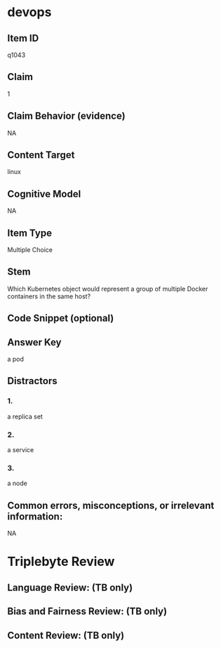 # devops

## Item ID
q1043

## Claim
1

## Claim Behavior (evidence)
NA

## Content Target
linux

## Cognitive Model
NA

## Item Type
Multiple Choice

## Stem
Which Kubernetes object would represent a group of multiple Docker containers in the same host?

## Code Snippet (optional)


## Answer Key
a pod

## Distractors

### 1.
a replica set

### 2.
a service

### 3.
a node

## Common errors, misconceptions, or irrelevant information:
NA

# Triplebyte Review


## Language Review: (TB only)


## Bias and Fairness Review: (TB only)


## Content Review: (TB only)

